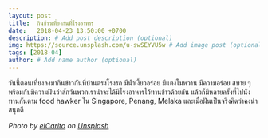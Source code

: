 ```yaml
---
layout: post
title:  กินข้าวเที่ยงกันที่โรงอาหาร
date:   2018-04-23 13:50:00 +0700
description: # Add post description (optional)
img: https://source.unsplash.com/u-swSEYVU5w # Add image post (optional)
tags: [2018-04]
author: # Add name author (optional)
---
```

วันนี้ตอนเที่ยงลงมากินข้าวกันที่บ้านตรงโรงรถ มีน้ำเงี้ยวอร่อย มีแตงโมหวาน มีความอร่อย สบาย ๆ พร้อมกับมีความฝันว่าสักวันพวกเราน่าจะได้มีโรงอาหารไว้ทานข้าวด้วยกัน แล้วก็มีหลายครั้งที่ไปนั่งทานกันตาม food hawker ใน Singapore, Penang, Melaka และเมื่อฝันเป็นจริงคิดว่าคงน่าสนุกดี

*Photo by [elCarito](https://unsplash.com/@elcarito) on [Unsplash](https://unsplash.com)*
